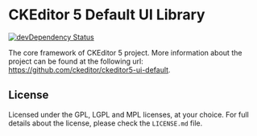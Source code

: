 CKEditor 5 Default UI Library
========================================

[![devDependency Status](https://david-dm.org/ckeditor/ckeditor5-ui-default/dev-status.svg)](https://david-dm.org/ckeditor/ckeditor5-ui-default#info=devDependencies)

The core framework of CKEditor 5 project. More information about the project can be found at the following url: <https://github.com/ckeditor/ckeditor5-ui-default>.

## License

Licensed under the GPL, LGPL and MPL licenses, at your choice. For full details about the license, please check the `LICENSE.md` file.
